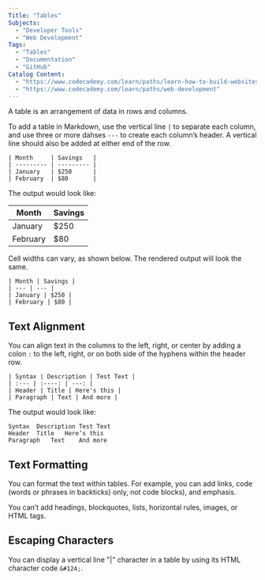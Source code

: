 ```yaml
---
Title: "Tables"
Subjects:
  - "Developer Tools"
  - "Web Development"
Tags: 
  - "Tables"
  - "Documentation"
  - "GitHub"
Catalog Content:
  - "https://www.codecademy.com/learn/paths/learn-how-to-build-websites"
  - "https://www.codecademy.com/learn/paths/web-development"
---
```


A table is an arrangement of data in rows and columns.

To add a table in Markdown, use the vertical line `|` to separate each column, and use three or more dahses `---` to create each column’s header. A vertical line should also be added at either end of the row.

```
| Month     | Savings   |
| --------- | --------- |
| January   | $250      |
| February  | $80       |
```

The output would look like:

| Month     | Savings   |
| --------- | --------- |
| January   | $250      |
| February  | $80       |

Cell widths can vary, as shown below. The rendered output will look the same.

```
| Month | Savings |
| --- | --- |
| January | $250 |
| February | $80 |
```

## Text Alignment

You can align text in the columns to the left, right, or center by adding a colon `:` to the left, right, or on both side of the hyphens within the header row.

```
| Syntax | Description | Test Text |
| :--- | :----: | ---: |
| Header | Title | Here's this |
| Paragraph | Text | And more |
```

The output would look like:

```
Syntax	Description	Test Text
Header	Title	Here’s this
Paragraph	Text	And more
```

## Text Formatting

You can format the text within tables. For example, you can add links, code (words or phrases in backticks) only, not code blocks), and emphasis.

You can’t add headings, blockquotes, lists, horizontal rules, images, or HTML tags.

## Escaping Characters

You can display a vertical line "|" character in a table by using its HTML character code `&#124;`.

